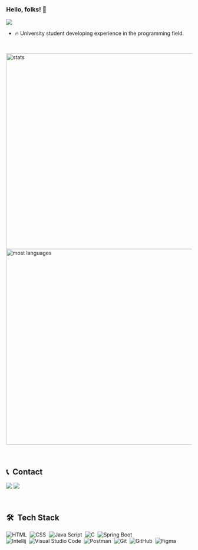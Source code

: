 ### Hello, folks! 👋
<img src="https://raw.githubusercontent.com/gist/Lucaslmp77/4e6b1926717edaaeb399908b28413650/raw/6913fb41539a95b17968aac51f43fa99c9c2a2fa/githubcard.svg"/>

- 🔥 University student developing experience in the programming field.

<br>

<p align="left">
<img width="530em" src="https://github-readme-stats.vercel.app/api?username=Lucaslmp77&show_icons=true&theme=vision-friendly-dark" alt="stats"/>
<img width="530em" src="https://github-readme-stats.vercel.app/api/top-langs/?username=Lucaslmp77&layout=compact&theme=vision-friendly-dark" alt="most languages"/>
</p>

<br>

## 📞 &nbsp;Contact

<a href = "mailto:lucas.lmp77@gmail.com"><img src="https://img.shields.io/badge/-Gmail-%23333?style=for-the-badge&logo=gmail" target="_blank"></a>
<a href="https://discord.gg/gsDdfTJp" target="_blank"><img src="https://img.shields.io/badge/Discord-7289DA?style=for-the-badge&logo=discord&logoColor=white" target="_blank"></a> 

<br>

## 🛠 &nbsp;Tech Stack

![HTML](https://img.shields.io/badge/-HTML-05122A?style=flat&logo=HTML5)&nbsp;
![CSS](https://img.shields.io/badge/-CSS-05122A?style=flat&logo=CSS3&logoColor=1572B6)&nbsp;
![Java Script](https://img.shields.io/badge/-Java%20Script-05122A?style=flat&logo=JavaScript)&nbsp;
![C](https://img.shields.io/badge/-C-05122A?style=flat&logo=C)&nbsp;
![Spring Boot](https://img.shields.io/badge/-Spring%20Boot-05122A?style=flat&logo=SpringBoot)&nbsp;
<br>
![Intellij](https://img.shields.io/badge/-Intellij%20IDEA-05122A?style=flat&logo=intellijidea)&nbsp;
![Visual Studio Code](https://img.shields.io/badge/-Visual%20Studio%20Code-05122A?style=flat&logo=visual-studio-code&logoColor=007ACC)&nbsp;
![Postman](https://img.shields.io/badge/-Postman-05122A?style=flat&logo=postman)&nbsp;
![Git](https://img.shields.io/badge/-Git-05122A?style=flat&logo=git)&nbsp;
![GitHub](https://img.shields.io/badge/-GitHub-05122A?style=flat&logo=github)&nbsp;
![Figma](https://img.shields.io/badge/-Figma-05122A?style=flat&logo=Figma)&nbsp;
